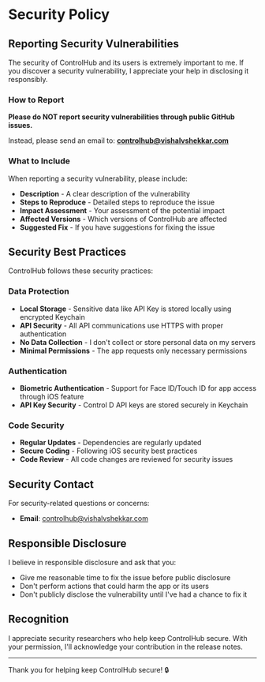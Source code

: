# Security Policy

## Reporting Security Vulnerabilities

The security of ControlHub and its users is extremely important to me. If you discover a security vulnerability, I appreciate your help in disclosing it responsibly.

### How to Report

**Please do NOT report security vulnerabilities through public GitHub issues.**

Instead, please send an email to: **controlhub@vishalvshekkar.com**

### What to Include

When reporting a security vulnerability, please include:

- **Description** - A clear description of the vulnerability
- **Steps to Reproduce** - Detailed steps to reproduce the issue
- **Impact Assessment** - Your assessment of the potential impact
- **Affected Versions** - Which versions of ControlHub are affected
- **Suggested Fix** - If you have suggestions for fixing the issue

## Security Best Practices

ControlHub follows these security practices:

### Data Protection
- **Local Storage** - Sensitive data like API Key is stored locally using encrypted Keychain
- **API Security** - All API communications use HTTPS with proper authentication
- **No Data Collection** - I don't collect or store personal data on my servers
- **Minimal Permissions** - The app requests only necessary permissions

### Authentication
- **Biometric Authentication** - Support for Face ID/Touch ID for app access through iOS feature
- **API Key Security** - Control D API keys are stored securely in Keychain

### Code Security
- **Regular Updates** - Dependencies are regularly updated
- **Secure Coding** - Following iOS security best practices
- **Code Review** - All code changes are reviewed for security issues

## Security Contact

For security-related questions or concerns:
- **Email**: controlhub@vishalvshekkar.com

## Responsible Disclosure

I believe in responsible disclosure and ask that you:

- Give me reasonable time to fix the issue before public disclosure
- Don't perform actions that could harm the app or its users
- Don't publicly disclose the vulnerability until I've had a chance to fix it

## Recognition

I appreciate security researchers who help keep ControlHub secure. With your permission, I'll acknowledge your contribution in the release notes.

---

Thank you for helping keep ControlHub secure! 🔒